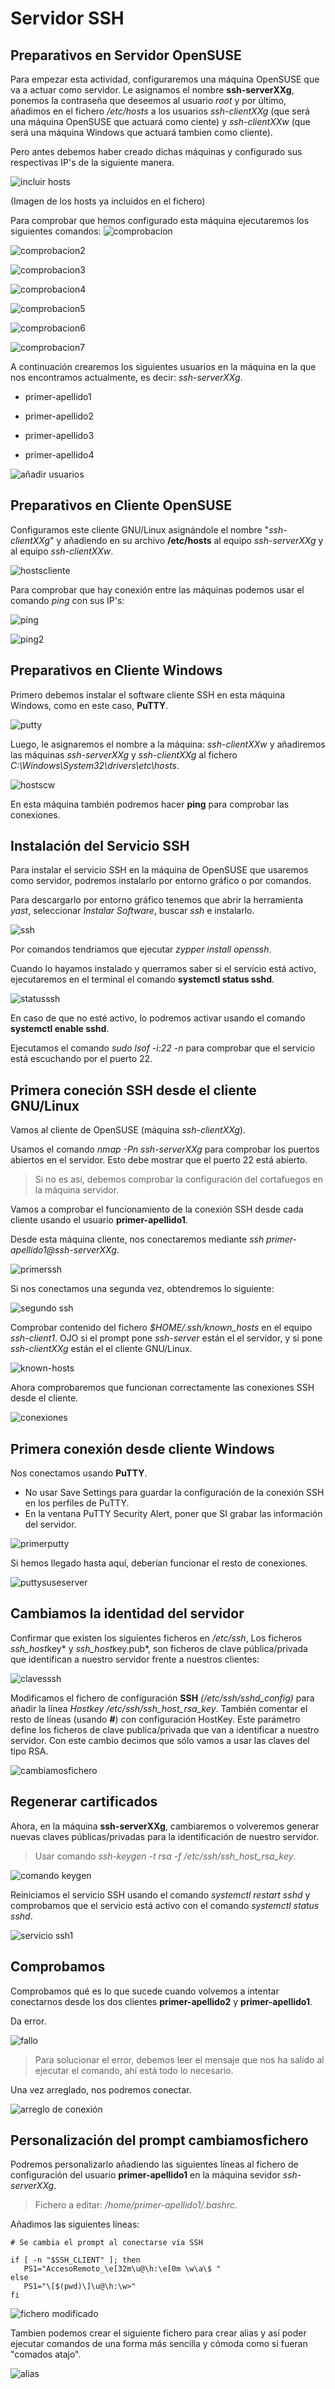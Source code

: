 # Servidor SSH
## Preparativos en Servidor OpenSUSE
Para empezar esta actividad, configuraremos una máquina OpenSUSE que va a actuar como servidor.
Le asignamos el nombre **ssh-serverXXg**, ponemos la contraseña que deseemos al usuario *root* y por último, añadimos en el fichero */etc/hosts* a los usuarios *ssh-clientXXg* (que será una máquina OpenSUSE que actuará como ciente) y *ssh-clientXXw* (que será una máquina Windows que actuará tambien como cliente).

Pero antes debemos haber creado dichas máquinas y configurado sus respectivas IP's de la siguiente manera.

![incluir hosts](img/1nanohosts.png)

(Imagen de los hosts ya incluidos en el fichero)

Para comprobar que hemos configurado esta máquina ejecutaremos los siguientes comandos:
![comprobacion](img/2ipa.png)

![comprobacion2](img/3iproute.png)

![comprobacion3](img/4pingyhost.png)

![comprobacion4](img/5pingclienteg.png)

![comprobacion5](img/6pingclientew.png)

![comprobacion6](img/7lsblk.png)

![comprobacion7](img/8blkid.png)

A continuación crearemos los siguientes usuarios en la máquina en la que nos encontramos actualmente, es decir: *ssh-serverXXg*.

* primer-apellido1

* primer-apellido2

* primer-apellido3

* primer-apellido4

![añadir usuarios](img/9creacionusuarios.png)

## Preparativos en Cliente OpenSUSE

Configuramos este cliente GNU/Linux asignándole el nombre "*ssh-clientXXg*" y añadiendo en su archivo **/etc/hosts** al equipo *ssh-serverXXg* y al equipo *ssh-clientXXw*.

![hostscliente](img/10hostscliente.png)

Para comprobar que hay conexión entre las máquinas podemos usar el comando *ping* con sus IP's:

![ping](img/11pingserverg.png)

![ping2](img/12pingclientw.png)

## Preparativos en Cliente Windows

Primero debemos instalar el software cliente SSH en esta máquina Windows, como en este caso, **PuTTY**.

![putty](img/13putty.png)

Luego, le asignaremos el nombre a la máquina: *ssh-clientXXw* y añadiremos las máquinas *ssh-serverXXg* y *ssh-clientXXg* al fichero *C:\Windows\System32\drivers\etc\hosts*.

![hostscw](img/14hostclientew.png)

En esta máquina también podremos hacer **ping** para comprobar las conexiones.

## Instalación del Servicio SSH

Para instalar el servicio SSH en la máquina de OpenSUSE que usaremos como servidor, podremos instalarlo por entorno gráfico o por comandos.

Para descargarlo por entorno gráfico tenemos que abrir la herramienta *yast*, seleccionar *Instalar Software*, buscar *ssh* e instalarlo.

![ssh](img/16instalarssh.png)

Por comandos tendriamos que ejecutar *zypper install openssh*.

Cuando lo hayamos instalado y querramos saber si el servicio está activo, ejecutaremos en el terminal el comando **systemctl status sshd**.

![statusssh](img/17statusssh.png)

En caso de que no esté activo, lo podremos activar usando el comando **systemctl enable sshd**.

Ejecutamos el comando *sudo lsof -i:22 -n* para comprobar que el servicio está escuchando por el puerto 22.

## Primera coneción SSH desde el cliente GNU/Linux

Vamos al cliente de OpenSUSE (máquina *ssh-clientXXg*).

Usamos el comando *nmap -Pn ssh-serverXXg* para comprobar los puertos abiertos en el servidor. Esto debe mostrar que el puerto 22 está abierto.
>Si no es así, debemos comprobar la configuración del cortafuegos en la máquina servidor.

Vamos a comprobar el funcionamiento de la conexión SSH desde cada cliente usando el usuario **primer-apellido1**.

Desde esta máquina cliente, nos conectaremos mediante *ssh primer-apellido1@ssh-serverXXg*.

![primerssh](img/22sshgonzalez1.png)

Si nos conectamos una segunda vez, obtendremos lo siguiente:

![segundo ssh](img/23sshsinclave.png)

Comprobar contenido del fichero *$HOME/.ssh/known_hosts* en el equipo *ssh-client1*. OJO si el prompt pone *ssh-server* están el el servidor, y si pone *ssh-clientXXg* están el el cliente GNU/Linux.

![known-hosts](img/24known.png)

Ahora comprobaremos que funcionan correctamente las conexiones SSH desde el cliente.

![conexiones](img/25conexionesglez.png)

## Primera conexión desde cliente Windows

Nos conectamos usando **PuTTY**.

* No usar Save Settings para guardar la configuración de la conexión SSH en los perfiles de PuTTY.
* En la ventana PuTTY Security Alert, poner que SI grabar las información del servidor.

![primerputty](img/26.1claveputty.png)

Si hemos llegado hasta aquí, deberían funcionar el resto de conexiones.

![puttysuseserver](img/26.2puttyserverg.png)

## Cambiamos la identidad del servidor

Confirmar que existen los siguientes ficheros en */etc/ssh*, Los ficheros *ssh_host*key* y *ssh_host*key.pub*, son ficheros de clave pública/privada que identifican a nuestro servidor frente a nuestros clientes:

![clavesssh](img/27clavesssh.png)

Modificamos el fichero de configuración **SSH** *(/etc/ssh/sshd_config)* para añadir la línea *Hostkey /etc/ssh/ssh_host_rsa_key*. También comentar el resto de líneas (usando **#**) con configuración HostKey. Este parámetro define los ficheros de clave publica/privada que van a identificar a nuestro servidor. Con este cambio decimos que sólo vamos a usar las claves del tipo RSA.

![cambiamosfichero](img/28modificarficheroclaves.png)

## Regenerar cartificados

Ahora, en la máquina **ssh-serverXXg**, cambiaremos o volveremos  generar nuevas claves públicas/privadas para la identificación de nuestro servidor.

>Usar comando *ssh-keygen -t rsa -f /etc/ssh/ssh_host_rsa_key*.

![comando keygen](img/29keygen.png)

Reiniciamos el servicio SSH usando el comando *systemctl restart sshd* y comprobamos que el servicio está activo con el comando *systemctl status sshd*.

![servicio ssh1](img/30serviciosshd.png)

## Comprobamos

Comprobamos qué es lo que sucede cuando volvemos a intentar conectarnos desde los dos clientes **primer-apellido2** y **primer-apellido1**.

Da error.

![fallo](img/31fallo.png)

>Para solucionar el error, debemos leer el mensaje que nos ha salido al ejecutar el comando, ahí está todo lo necesario.

Una vez arreglado, nos podremos conectar.

![arreglo de conexión](img/32arregloconexion.png)

## Personalización del prompt cambiamosfichero

Podremos personalizarlo añadiendo las siguientes líneas al fichero de configuración del usuario **primer-apellido1** en la máquina sevidor *ssh-serverXXg*.

>Fichero a editar: */home/primer-apellido1/.bashrc*.

Añadimos las siguientes líneas:
```
# Se cambia el prompt al conectarse vía SSH

if [ -n "$SSH_CLIENT" ]; then
   PS1="AccesoRemoto_\e[32m\u@\h:\e[0m \w\a\$ "
else
   PS1="\[$(pwd)\]\u@\h:\w>"
fi
```

![fichero modificado](img/33modificarprompt.png)

Tambien podemos crear el siguiente fichero para crear alias y así poder ejecutar comandos de una forma más sencilla y cómoda como si fueran "comados atajo".

![alias](img/34alias.png)
